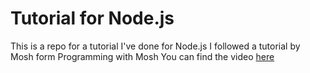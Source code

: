 # Tutorial for Node.js
This is a repo for a tutorial I've done for Node.js 
I followed a tutorial by Mosh form Programming with Mosh
You can find the video [here](youtube.com/watch?v=TlB_eWDSMt4&list=PLTjRvDozrdlynYXGUfyyMZdrQ0Sz27aud&index=5&t=0s)